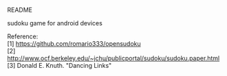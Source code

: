 README

sudoku game for android devices


Reference:<br>
  [1] https://github.com/romario333/opensudoku<br>
  [2] http://www.ocf.berkeley.edu/~jchu/publicportal/sudoku/sudoku.paper.html<br>
  [3] Donald E. Knuth.  "Dancing Links"<br>
